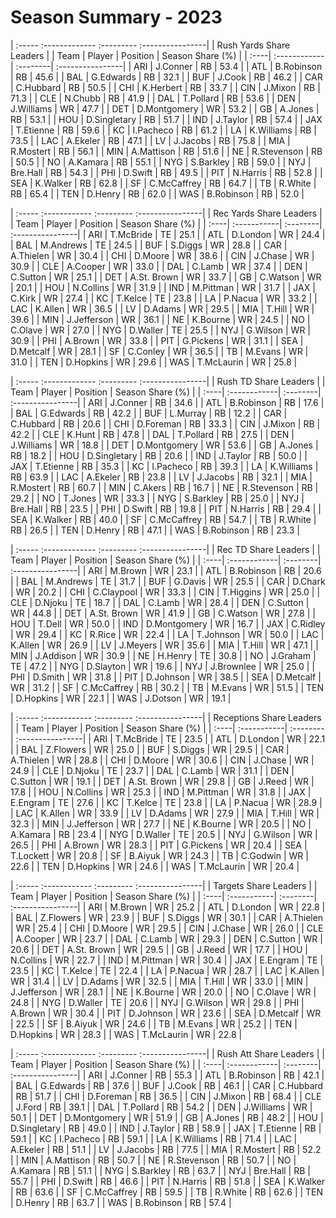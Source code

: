 # Season Summary - 2023

| :----- :------------- :--------- :----------------|
|              Rush Yards Share Leaders             |
| Team | Player       | Position | Season Share (%) |
| :----| :------------| :--------| :----------------|
| ARI  | J.Conner     | RB       | 53.4             |
| ATL  | B.Robinson   | RB       | 45.6             |
| BAL  | G.Edwards    | RB       | 32.1             |
| BUF  | J.Cook       | RB       | 46.2             |
| CAR  | C.Hubbard    | RB       | 50.5             |
| CHI  | K.Herbert    | RB       | 33.7             |
| CIN  | J.Mixon      | RB       | 71.3             |
| CLE  | N.Chubb      | RB       | 41.9             |
| DAL  | T.Pollard    | RB       | 53.6             |
| DEN  | J.Williams   | WR       | 47.7             |
| DET  | D.Montgomery | WR       | 53.2             |
| GB   | A.Jones      | RB       | 53.1             |
| HOU  | D.Singletary | RB       | 51.7             |
| IND  | J.Taylor     | RB       | 57.4             |
| JAX  | T.Etienne    | RB       | 59.6             |
| KC   | I.Pacheco    | RB       | 61.2             |
| LA   | K.Williams   | RB       | 73.5             |
| LAC  | A.Ekeler     | RB       | 47.1             |
| LV   | J.Jacobs     | RB       | 75.8             |
| MIA  | R.Mostert    | RB       | 56.1             |
| MIN  | A.Mattison   | RB       | 51.6             |
| NE   | R.Stevenson  | RB       | 50.5             |
| NO   | A.Kamara     | RB       | 55.1             |
| NYG  | S.Barkley    | RB       | 59.0             |
| NYJ  | Bre.Hall     | RB       | 54.3             |
| PHI  | D.Swift      | RB       | 49.5             |
| PIT  | N.Harris     | RB       | 52.8             |
| SEA  | K.Walker     | RB       | 62.8             |
| SF   | C.McCaffrey  | RB       | 64.7             |
| TB   | R.White      | RB       | 65.4             |
| TEN  | D.Henry      | RB       | 62.0             |
| WAS  | B.Robinson   | RB       | 52.0             |

| :----- :------------ :--------- :----------------|
|             Rec Yards Share Leaders              |
| Team | Player      | Position | Season Share (%) |
| :----| :-----------| :--------| :----------------|
| ARI  | T.McBride   | TE       | 25.1             |
| ATL  | D.London    | WR       | 24.4             |
| BAL  | M.Andrews   | TE       | 24.5             |
| BUF  | S.Diggs     | WR       | 28.8             |
| CAR  | A.Thielen   | WR       | 30.4             |
| CHI  | D.Moore     | WR       | 38.6             |
| CIN  | J.Chase     | WR       | 30.9             |
| CLE  | A.Cooper    | WR       | 33.0             |
| DAL  | C.Lamb      | WR       | 37.4             |
| DEN  | C.Sutton    | WR       | 25.1             |
| DET  | A.St. Brown | WR       | 33.7             |
| GB   | C.Watson    | WR       | 20.1             |
| HOU  | N.Collins   | WR       | 31.9             |
| IND  | M.Pittman   | WR       | 31.7             |
| JAX  | C.Kirk      | WR       | 27.4             |
| KC   | T.Kelce     | TE       | 23.8             |
| LA   | P.Nacua     | WR       | 33.2             |
| LAC  | K.Allen     | WR       | 36.5             |
| LV   | D.Adams     | WR       | 29.5             |
| MIA  | T.Hill      | WR       | 39.6             |
| MIN  | J.Jefferson | WR       | 36.1             |
| NE   | K.Bourne    | WR       | 24.5             |
| NO   | C.Olave     | WR       | 27.0             |
| NYG  | D.Waller    | TE       | 25.5             |
| NYJ  | G.Wilson    | WR       | 30.9             |
| PHI  | A.Brown     | WR       | 33.8             |
| PIT  | G.Pickens   | WR       | 31.1             |
| SEA  | D.Metcalf   | WR       | 28.1             |
| SF   | C.Conley    | WR       | 36.5             |
| TB   | M.Evans     | WR       | 31.0             |
| TEN  | D.Hopkins   | WR       | 29.6             |
| WAS  | T.McLaurin  | WR       | 25.8             |

| :----- :------------- :--------- :----------------|
|               Rush TD Share Leaders               |
| Team | Player       | Position | Season Share (%) |
| :----| :------------| :--------| :----------------|
| ARI  | J.Conner     | RB       | 34.6             |
| ATL  | B.Robinson   | RB       | 17.6             |
| BAL  | G.Edwards    | RB       | 42.2             |
| BUF  | L.Murray     | RB       | 12.2             |
| CAR  | C.Hubbard    | RB       | 20.6             |
| CHI  | D.Foreman    | RB       | 33.3             |
| CIN  | J.Mixon      | RB       | 42.2             |
| CLE  | K.Hunt       | RB       | 47.8             |
| DAL  | T.Pollard    | RB       | 27.5             |
| DEN  | J.Williams   | WR       | 18.8             |
| DET  | D.Montgomery | WR       | 53.6             |
| GB   | A.Jones      | RB       | 18.2             |
| HOU  | D.Singletary | RB       | 20.6             |
| IND  | J.Taylor     | RB       | 50.0             |
| JAX  | T.Etienne    | RB       | 35.3             |
| KC   | I.Pacheco    | RB       | 39.3             |
| LA   | K.Williams   | RB       | 63.9             |
| LAC  | A.Ekeler     | RB       | 23.8             |
| LV   | J.Jacobs     | RB       | 32.1             |
| MIA  | R.Mostert    | RB       | 60.7             |
| MIN  | C.Akers      | RB       | 16.7             |
| NE   | R.Stevenson  | RB       | 29.2             |
| NO   | T.Jones      | WR       | 33.3             |
| NYG  | S.Barkley    | RB       | 25.0             |
| NYJ  | Bre.Hall     | RB       | 23.5             |
| PHI  | D.Swift      | RB       | 19.8             |
| PIT  | N.Harris     | RB       | 29.4             |
| SEA  | K.Walker     | RB       | 40.0             |
| SF   | C.McCaffrey  | RB       | 54.7             |
| TB   | R.White      | RB       | 26.5             |
| TEN  | D.Henry      | RB       | 47.1             |
| WAS  | B.Robinson   | RB       | 23.3             |

| :----- :------------- :--------- :----------------|
|                Rec TD Share Leaders               |
| Team | Player       | Position | Season Share (%) |
| :----| :------------| :--------| :----------------|
| ARI  | M.Brown      | WR       | 23.1             |
| ATL  | B.Robinson   | RB       | 20.6             |
| BAL  | M.Andrews    | TE       | 31.7             |
| BUF  | G.Davis      | WR       | 25.5             |
| CAR  | D.Chark      | WR       | 20.2             |
| CHI  | C.Claypool   | WR       | 33.3             |
| CIN  | T.Higgins    | WR       | 25.0             |
| CLE  | D.Njoku      | TE       | 18.7             |
| DAL  | C.Lamb       | WR       | 28.4             |
| DEN  | C.Sutton     | WR       | 44.8             |
| DET  | A.St. Brown  | WR       | 41.9             |
| GB   | C.Watson     | WR       | 27.8             |
| HOU  | T.Dell       | WR       | 50.0             |
| IND  | D.Montgomery | WR       | 16.7             |
| JAX  | C.Ridley     | WR       | 29.4             |
| KC   | R.Rice       | WR       | 22.4             |
| LA   | T.Johnson    | WR       | 50.0             |
| LAC  | K.Allen      | WR       | 26.9             |
| LV   | J.Meyers     | WR       | 35.6             |
| MIA  | T.Hill       | WR       | 47.1             |
| MIN  | J.Addison    | WR       | 30.9             |
| NE   | H.Henry      | TE       | 30.8             |
| NO   | J.Graham     | TE       | 47.2             |
| NYG  | D.Slayton    | WR       | 19.6             |
| NYJ  | J.Brownlee   | WR       | 25.0             |
| PHI  | D.Smith      | WR       | 31.8             |
| PIT  | D.Johnson    | WR       | 38.5             |
| SEA  | D.Metcalf    | WR       | 31.2             |
| SF   | C.McCaffrey  | RB       | 30.2             |
| TB   | M.Evans      | WR       | 51.5             |
| TEN  | D.Hopkins    | WR       | 22.1             |
| WAS  | J.Dotson     | WR       | 19.1             |

| :----- :------------ :--------- :----------------|
|             Receptions Share Leaders             |
| Team | Player      | Position | Season Share (%) |
| :----| :-----------| :--------| :----------------|
| ARI  | T.McBride   | TE       | 23.5             |
| ATL  | D.London    | WR       | 22.1             |
| BAL  | Z.Flowers   | WR       | 25.0             |
| BUF  | S.Diggs     | WR       | 29.5             |
| CAR  | A.Thielen   | WR       | 28.8             |
| CHI  | D.Moore     | WR       | 30.6             |
| CIN  | J.Chase     | WR       | 24.9             |
| CLE  | D.Njoku     | TE       | 23.7             |
| DAL  | C.Lamb      | WR       | 31.1             |
| DEN  | C.Sutton    | WR       | 19.1             |
| DET  | A.St. Brown | WR       | 29.8             |
| GB   | J.Reed      | WR       | 17.8             |
| HOU  | N.Collins   | WR       | 25.3             |
| IND  | M.Pittman   | WR       | 31.8             |
| JAX  | E.Engram    | TE       | 27.6             |
| KC   | T.Kelce     | TE       | 23.8             |
| LA   | P.Nacua     | WR       | 28.9             |
| LAC  | K.Allen     | WR       | 33.9             |
| LV   | D.Adams     | WR       | 27.9             |
| MIA  | T.Hill      | WR       | 32.3             |
| MIN  | J.Jefferson | WR       | 27.7             |
| NE   | K.Bourne    | WR       | 20.5             |
| NO   | A.Kamara    | RB       | 23.4             |
| NYG  | D.Waller    | TE       | 20.5             |
| NYJ  | G.Wilson    | WR       | 26.5             |
| PHI  | A.Brown     | WR       | 28.3             |
| PIT  | G.Pickens   | WR       | 20.4             |
| SEA  | T.Lockett   | WR       | 20.8             |
| SF   | B.Aiyuk     | WR       | 24.3             |
| TB   | C.Godwin    | WR       | 22.6             |
| TEN  | D.Hopkins   | WR       | 24.6             |
| WAS  | T.McLaurin  | WR       | 20.4             |

| :----- :------------ :--------- :----------------|
|              Targets Share Leaders               |
| Team | Player      | Position | Season Share (%) |
| :----| :-----------| :--------| :----------------|
| ARI  | M.Brown     | WR       | 25.2             |
| ATL  | D.London    | WR       | 22.8             |
| BAL  | Z.Flowers   | WR       | 23.9             |
| BUF  | S.Diggs     | WR       | 30.1             |
| CAR  | A.Thielen   | WR       | 25.4             |
| CHI  | D.Moore     | WR       | 29.5             |
| CIN  | J.Chase     | WR       | 26.0             |
| CLE  | A.Cooper    | WR       | 23.7             |
| DAL  | C.Lamb      | WR       | 29.3             |
| DEN  | C.Sutton    | WR       | 20.6             |
| DET  | A.St. Brown | WR       | 29.5             |
| GB   | J.Reed      | WR       | 17.7             |
| HOU  | N.Collins   | WR       | 22.7             |
| IND  | M.Pittman   | WR       | 30.4             |
| JAX  | E.Engram    | TE       | 23.5             |
| KC   | T.Kelce     | TE       | 22.4             |
| LA   | P.Nacua     | WR       | 28.7             |
| LAC  | K.Allen     | WR       | 31.4             |
| LV   | D.Adams     | WR       | 32.5             |
| MIA  | T.Hill      | WR       | 33.0             |
| MIN  | J.Jefferson | WR       | 28.1             |
| NE   | K.Bourne    | WR       | 20.0             |
| NO   | C.Olave     | WR       | 24.8             |
| NYG  | D.Waller    | TE       | 20.6             |
| NYJ  | G.Wilson    | WR       | 29.8             |
| PHI  | A.Brown     | WR       | 30.4             |
| PIT  | D.Johnson   | WR       | 23.6             |
| SEA  | D.Metcalf   | WR       | 22.5             |
| SF   | B.Aiyuk     | WR       | 24.6             |
| TB   | M.Evans     | WR       | 25.2             |
| TEN  | D.Hopkins   | WR       | 28.3             |
| WAS  | T.McLaurin  | WR       | 22.8             |

| :----- :------------- :--------- :----------------|
|               Rush Att Share Leaders              |
| Team | Player       | Position | Season Share (%) |
| :----| :------------| :--------| :----------------|
| ARI  | J.Conner     | RB       | 55.3             |
| ATL  | B.Robinson   | RB       | 42.1             |
| BAL  | G.Edwards    | RB       | 37.6             |
| BUF  | J.Cook       | RB       | 46.1             |
| CAR  | C.Hubbard    | RB       | 51.7             |
| CHI  | D.Foreman    | RB       | 36.5             |
| CIN  | J.Mixon      | RB       | 68.4             |
| CLE  | J.Ford       | RB       | 39.1             |
| DAL  | T.Pollard    | RB       | 54.2             |
| DEN  | J.Williams   | WR       | 50.1             |
| DET  | D.Montgomery | WR       | 51.9             |
| GB   | A.Jones      | RB       | 48.2             |
| HOU  | D.Singletary | RB       | 49.0             |
| IND  | J.Taylor     | RB       | 58.9             |
| JAX  | T.Etienne    | RB       | 59.1             |
| KC   | I.Pacheco    | RB       | 59.1             |
| LA   | K.Williams   | RB       | 71.4             |
| LAC  | A.Ekeler     | RB       | 51.1             |
| LV   | J.Jacobs     | RB       | 77.5             |
| MIA  | R.Mostert    | RB       | 52.2             |
| MIN  | A.Mattison   | RB       | 50.7             |
| NE   | R.Stevenson  | RB       | 50.7             |
| NO   | A.Kamara     | RB       | 51.1             |
| NYG  | S.Barkley    | RB       | 63.7             |
| NYJ  | Bre.Hall     | RB       | 55.7             |
| PHI  | D.Swift      | RB       | 46.6             |
| PIT  | N.Harris     | RB       | 51.8             |
| SEA  | K.Walker     | RB       | 63.6             |
| SF   | C.McCaffrey  | RB       | 59.5             |
| TB   | R.White      | RB       | 62.6             |
| TEN  | D.Henry      | RB       | 63.7             |
| WAS  | B.Robinson   | RB       | 57.4             |

